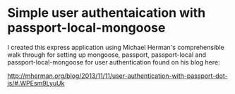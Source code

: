 # Simple user authentaication with passport-local-mongoose

I created this express application using Michael Herman's comprehensible walk through for setting up mongoose,
passport, passport-local and passport-local-mongoose for user authentication found on his blog here: 

http://mherman.org/blog/2013/11/11/user-authentication-with-passport-dot-js/#.WPEsm9LyuUk
